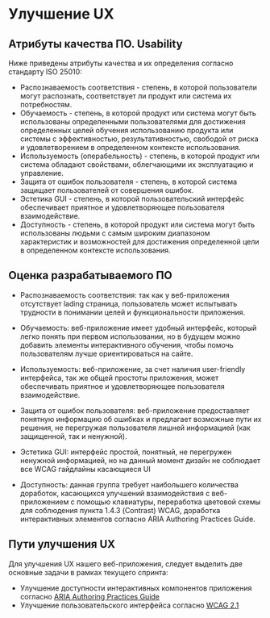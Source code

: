 # Улучшение UX

## Атрибуты качества ПО. Usability

Ниже приведены атрибуты качества и их определения согласно стандарту ISO 25010:

- Распознаваемость соответствия - степень, в которой пользователи могут распознать, соответствует ли продукт или система их потребностям.
- Обучаемость - степень, в которой продукт или система могут быть использованы определенными пользователями для достижения определенных целей обучения использованию продукта или системы с эффективностью, результативностью, свободой от риска и удовлетворением в определенном контексте использования.
- Используемость (операбельность) - степень, в которой продукт или система обладают свойствами, облегчающими их эксплуатацию и управление.
- Защита от ошибок пользователя - степень, в которой система защищает пользователей от совершения ошибок.
- Эстетика GUI - степень, в которой пользовательский интерфейс обеспечивает приятное и удовлетворяющее пользователя взаимодействие.
- Доступность - степень, в которой продукт или система могут быть использованы людьми с самым широким диапазоном характеристик и возможностей для достижения определенной цели в определенном контексте использования.

## Оценка разрабатываемого ПО

- Распознаваемость соответствия: так как у веб-приложения отсутствует lading страница, пользователь может испытывать трудности в понимании целей и функциональности приложения.

- Обучаемость: веб-приложение имеет удобный интерфейс, который легко понять при первом использовании, но в будущем можно добавить элементы интерактивного обучения, чтобы помочь пользователям лучше ориентироваться на сайте.

- Используемость: веб-приложение, за счет наличия user-friendly интерфейса, так же общей простоты приложения, может обеспечивать приятное и удовлетворяющее пользователя взаимодействие.

- Защита от ошибок пользователя: веб-приложение предоставляет понятную информацию об ошибках и предлагает возможные пути их решения, не перегружая пользователя лишней информацией (как защищенной, так и ненужной).

- Эстетика GUI: интерфейс простой, понятный, не перегружен ненужной информацией, но на данный момент дизайн не соблюдает все WCAG гайдлайны касающиеся UI

- Доступность: данная группа требует наибольшего количества доработок, касающихся улучшений взаимодействия с веб-приложением с помощью клавиатуры, переработка цветовой схемы для соблюдения пункта 1.4.3 (Contrast) WCAG, доработка интерактивных элементов согласно ARIA Authoring Practices Guide.

## Пути улучшения UX

Для улучшения UX нашего веб-приложения, следует выделить две основные задачи в рамках текущего спринта:

- Улучшение доступности интерактивных компонентов приложения согласно [ARIA Authoring Practices Guide](https://www.w3.org/WAI/ARIA/apg/patterns/)
- Улучшение пользовательского интерфейса согласно [WCAG 2.1](https://www.w3.org/TR/WCAG21/)
